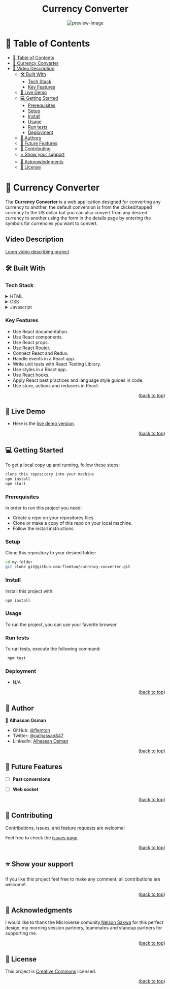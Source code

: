 <a name="readme-top"></a>


<div align="center">

  <h1><b>Currency Converter</b></h1>
  <img src="./preview.png" alt="preview-image">

</div>

<!-- TABLE OF CONTENTS -->

# 📗 Table of Contents

- [📗 Table of Contents](#-table-of-contents)
- [📖 Currency Converter](#about-project)
- [📖 Video Description](#vid-desc)
  - [🛠 Built With ](#-built-with)
    - [Tech Stack ](#tech-stack)
    - [Key Features ](#key-features)
  - [🚀 Live Demo ](#-live-demo-)
  - [💻 Getting Started ](#-getting-started)
    - [Prerequisites](#prerequisites)
    - [Setup](#setup)
    - [Install](#install)
    - [Usage](#usage)
    - [Run tests](#run-tests)
    - [Deployment](#deployment)
  - [👥 Authors ](#-authors-)
  - [🔭 Future Features ](#-future-features)
  - [🤝 Contributing ](#-contributing-)
  - [⭐️ Show your support ](#️-show-your-support)
  - [🙏 Acknowledgments ](#-acknowledgments)
  - [📝 License ](#-license)

<!-- PROJECT DESCRIPTION -->

# 📖 Currency Converter<a name="about-project"></a>

The **Currency Converter** is a web application designed for converting any currency to another, the default conversion is from the clicked/tapped currency to the US dollar but you can also convert from any desired currency to another using the form in the details page by entering the symbols for currencies you want to convert.

## Video Description <a name="vid-desc">
[Loom video describing project](https://www.loom.com/share/c36c5cb7238946ceb039e20797092fe4)

## 🛠 Built With <a name="built-with"></a>

### Tech Stack <a name="tech-stack"></a>


<details>
  <summary>HTML</summary>
  <ul>
    <li>HTML</li>
  </ul>
</details>

<details>
  <summary>CSS</summary>
  <ul>
    <li>CSS</li>
  </ul>
</details>

<details>
  <summary>Javascript</summary>
  <ul>
    <li>Javascript</li>
  </ul>
</details>

<!-- Features -->

### Key Features <a name="key-features"></a>

- Use React documentation.
- Use React components.
- Use React props.
- Use React Router.
- Connect React and Redux.
- Handle events in a React app.
- Write unit tests with React Testing Library.
- Use styles in a React app.
- Use React hooks.
- Apply React best practices and language style guides in code.
- Use store, actions and reducers in React.

<p align="right">(<a href="#readme-top">back to top</a>)</p>

<!-- LIVE DEMO -->

## 🚀 Live Demo <a name="live-demo"></a>

- Here is the [live demo version](https://converter-gop9.onrender.com/).

<p align="right">(<a href="#readme-top">back to top</a>)</p>

<!-- GETTING STARTED -->

## 💻 Getting Started <a name="getting-started"></a>

To get a local copy up and running, follow these steps:

 ```bash
 clone this repository into your machine
 npm install
 npm start
```

### Prerequisites

In order to run this project you need:

- Create a repo on your repositores files.
- Clone or make a copy of this repo on your local machine.
- Follow the install instructions

### Setup

Clone this repository to your desired folder:
 
 ```bash
 cd my-folder
 git clone git@github.com:flemton/currency-converter.git
```

### Install

Install this project with:

 ```bash
 npm install
```

### Usage

To run the project, you can use your favorite browser.


### Run tests

To run tests, execute the following command:

```bash
 npm test
```

### Deployment

- N/A

<p align="right">(<a href="#readme-top">back to top</a>)</p>

<!-- AUTHORS -->

## 👥 Author <a name="authors"></a>

👤 **Alhassan Osman**

- GitHub: [@flemton](https://github.com/flemton)
- Twitter: [@oalhassan847](https://twitter.com/oalhassan847)
- LinkedIn: [Alhassan Osman](https://www.linkedin.com/in/newtongh/)

<p align="right">(<a href="#readme-top">back to top</a>)</p>

<!-- FUTURE FEATURES -->

## 🔭 Future Features <a name="future-features"></a>


- [ ] **Past conversions**
- [ ] **Web socket**


<p align="right">(<a href="#readme-top">back to top</a>)</p>

<!-- CONTRIBUTING -->

## 🤝 Contributing <a name="contributing"></a>

Contributions, issues, and feature requests are welcome!

Feel free to check the [issues page](../../issues/).

<p align="right">(<a href="#readme-top">back to top</a>)</p>

<!-- SUPPORT -->

## ⭐️ Show your support <a name="support"></a>

If you like this project feel free to make any comment, all contributions are welcome!.

<p align="right">(<a href="#readme-top">back to top</a>)</p>

<!-- ACKNOWLEDGEMENTS -->

## 🙏 Acknowledgments <a name="acknowledgements"></a>

I would like to thank the Microverse comunity,[Nelson Sakwa](https://www.behance.net/sakwadesignstudio) for this perfect design, my morning session partners, teammates and standup partners for supporting me.

<p align="right">(<a href="#readme-top">back to top</a>)</p>

## 📝 License <a name="license"></a>

This project is [Creative Commons](https://creativecommons.org/licenses/by-nc/4.0/legalcode) licensed.

<a href="LICENSE.md">

<p align="right">(<a href="#readme-top">back to top</a>)</p>
